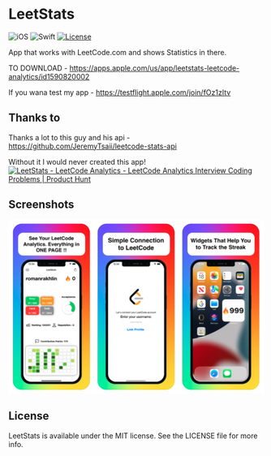 # LeetStats

![iOS](https://img.shields.io/badge/iOS-15%20-blue)
![Swift](https://img.shields.io/badge/Swift-5-orange?logo=Swift&logoColor=white)
[![License](https://img.shields.io/github/license/romarakhlin/CoronaMap)](https://github.com/romarakhlin/CoronaMap/blob/master/LICENSE)

App that works with LeetCode.com and shows Statistics in there.

TO DOWNLOAD - https://apps.apple.com/us/app/leetstats-leetcode-analytics/id1590820002

If you wana test my app - https://testflight.apple.com/join/fOz1zItv

## Thanks to

Thanks a lot to this guy and his api - https://github.com/JeremyTsaii/leetcode-stats-api

Without it I would never created this app!
<a href="https://www.producthunt.com/posts/leetstats-leetcode-analytics?utm_source=badge-featured&utm_medium=badge&utm_souce=badge-leetstats-leetcode-analytics" target="_blank"><img src="https://api.producthunt.com/widgets/embed-image/v1/featured.svg?post_id=317073&theme=light" alt="LeetStats - LeetCode Analytics - LeetCode Analytics Interview Coding Problems | Product Hunt" style="width: 250px; height: 54px;" width="250" height="54" /></a>

## Screenshots

![image](./image.png)

## License
LeetStats is available under the MIT license. See the LICENSE file for more info.
